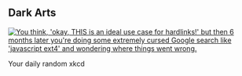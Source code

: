 ## Dark Arts
[![You think, 'okay, THIS is an ideal use case for hardlinks!' but then 6 months later you're doing some extremely cursed Google search like 'javascript ext4' and wondering where things went wrong.](https://imgs.xkcd.com/comics/dark_arts.png)](https://xkcd.com/2531/ "You think, 'okay, THIS is an ideal use case for hardlinks!' but then 6 months later you're doing some extremely cursed Google search like 'javascript ext4' and wondering where things went wrong.")

Your daily random xkcd
